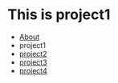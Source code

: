 This is project1
================

<ul id="subMenue">
    <li><a href="/about.md" title= "About Me">About</a></li>
    <li><a class="selected" title= "This is project1">project1</a></li>
    <li><a href="/p2.md" title= "This is project2">project2</a></li>
    <li><a href="/p3.md" title= "This is project3">project3</a></li>
    <li><a href="/p4.md" title= "This is project4">project4</a></li>
</ul>
<APPLET CODE="MineWalker.java" WIDTH="800" HEIGHT="500"></APPLET>
